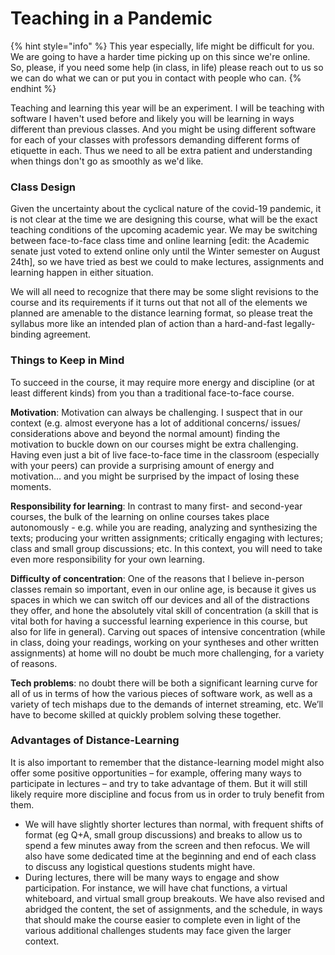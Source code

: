 # Teaching in a Pandemic

{% hint style="info" %}
This year especially, life might be difficult for you. We are going to have a harder time picking up on this since we're online. So, please, if you need some help (in class, in life) please reach out to us so we can do what we can or put you in contact with people who can.&#x20;
{% endhint %}

Teaching and learning this year will be an experiment. I will be teaching with software I haven't used before and likely you will be learning in ways different than previous classes. And you might be using different software for each of your classes with professors demanding different forms of etiquette in each. Thus we need to all be extra patient and understanding when things don't go as smoothly as we'd like.

### Class Design

Given the uncertainty about the cyclical nature of the covid-19 pandemic, it is not clear at the time we are designing this course, what will be the exact teaching conditions of the upcoming academic year. We may be switching between face-to-face class time and online learning \[edit: the Academic senate just voted to extend online only until the Winter semester on August 24th], so we have tried as best we could to make lectures, assignments and learning happen in either situation.&#x20;

We will all need to recognize that there may be some slight revisions to the course and its requirements if it turns out that not all of the elements we planned are amenable to the distance learning format, so please treat the syllabus more like an intended plan of action than a hard-and-fast legally-binding agreement.&#x20;

### Things to Keep in Mind

To succeed in the course, it may require more energy and discipline (or at least different kinds) from you than a traditional face-to-face course.

**Motivation**: Motivation can always be challenging. I suspect that in our context (e.g. almost everyone has a lot of additional concerns/ issues/ considerations above and beyond the normal amount) finding the motivation to buckle down on our courses might be extra challenging. Having even just a bit of live face-to-face time in the classroom (especially with your peers) can provide a surprising amount of energy and motivation… and you might be surprised by the impact of losing these moments.&#x20;

**Responsibility for learning**: In contrast to many first- and second-year courses, the bulk of the learning on online courses takes place autonomously -  e.g. while you are reading, analyzing and synthesizing the texts; producing your written assignments; critically engaging with lectures; class and small group discussions; etc. In this context, you will need to take even more responsibility for your own learning.

**Difficulty of concentration**: One of the reasons that I believe in-person classes remain so important, even in our online age, is because it gives us spaces in which we can switch off our devices and all of the distractions they offer, and hone the absolutely vital skill of concentration (a skill that is vital both for having a successful learning experience in this course, but also for life in general). Carving out spaces of intensive concentration (while in class, doing your readings, working on your syntheses and other written assignments) at home will no doubt be much more challenging, for a variety of reasons.

**Tech problems**: no doubt there will be both a significant learning curve for all of us in terms of how the various pieces of software work, as well as a variety of tech mishaps due to the demands of internet streaming, etc. We’ll have to become skilled at quickly problem solving these together.

### Advantages of Distance-Learning

It is also important to remember that the distance-learning model might also offer some positive opportunities – for example, offering many ways to participate in lectures – and try to take advantage of them. But it will still likely require more discipline and focus from us in order to truly benefit from them.

* &#x20;We will have slightly shorter lectures than normal, with frequent shifts of format (eg Q+A, small group discussions) and breaks to allow us to spend a few minutes away from the screen and then refocus. We will also have some dedicated time at the beginning and end of each class to discuss any logistical questions students might have.
* During lectures, there will be many ways to engage and show participation. For instance, we will have chat functions, a virtual whiteboard, and virtual small group breakouts. We have also revised and abridged the content, the set of assignments, and the schedule, in ways that should make the course easier to complete even in light of the various additional challenges students may face given the larger context.

